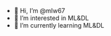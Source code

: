 - 👋 Hi, I’m @mlw67
- 👀 I’m interested in ML&DL
- 🌱 I’m currently learning ML&DL

<!---
mlw67/mlw67 is a ✨ special ✨ repository because its `README.md` (this file) appears on your GitHub profile.
You can click the Preview link to take a look at your changes.
--->
